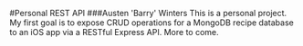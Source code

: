 #Personal REST API
###Austen 'Barry' Winters
This is a personal project. My first goal is to expose CRUD operations for a MongoDB recipe database to an iOS app via a RESTful Express API. More to come. 
